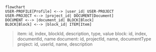 ```mermaid
flowchart
USER-PROFILE[Profile] <--> |user_id| USER-PROJECT
USER-PROJECT <--> |project_id| DOCUMENT[Document]
DOCUMENT <--> |document_id| BLOCK[Block]
BLOCK[Block] <--> |block_id| ITEM[Item]
```
> item: id, index, blockId, description, type, value
> block: id, index, documentId, name
> document: id, projectId, name, documentType
> project: id, userId, name, description
